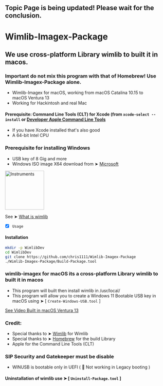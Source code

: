## Topic Page is being updated! Please wait for the conclusion.

# Wimlib-Imagex-Package
## We use cross-platform Library wimlib to built it in macos.
### Important do not mix this program with that of Homebrew! Use Wimlib-Imagex-Package alone.

- Wimlib-Imagex for macOS, working from macOS Catalina 10.15 to macOS Ventura 13
- Working for Hackintosh and real Mac

#### Prerequisite: Command Line Tools (CLT) for Xcode (from `xcode-select --install` or [Developer Apple Command Line Tools](https://developer.apple.com/download/all/)

- If you have Xcode installed that's also good
- A 64-bit Intel CPU
### Prerequisite for installing Windows
- USB key of 8 Gig and more
- Windows ISO image X64 download from ➤ [Microsoft](https://www.microsoft.com/en-us/software-download/windows11)


<img width="128" alt="Instruments" src="https://user-images.githubusercontent.com/6248794/210024502-622f67b8-4318-40c2-9748-43ab72e6eea7.png">

See ➤ [What is wimlib](https://github.com/chris1111/Wimlib-Imagex-Package/blob/main/README)

- [x] `Usage`

#### Installation
```bash
mkdir -p WimlibDev
cd WimlibDev
git clone https://github.com/chris1111/Wimlib-Imagex-Package
./Wimlib-Imagex-Package/Build-Package.tool
```

### wimlib-imagex for macOS its a cross-platform Library wimlib to built it in macos
- This program will built then install wimlib in /usr/local/
- This program will allow you to create a Windows 11 Bootable USB key in macOS using ➤ [ `Create-Windows-USB.tool` ]


[See Video Built in macOS Ventura 13](https://github.com/chris1111/Wimlib-Imagex-Package/blob/main/Video%20Page.md)

### Credit: 
- Special thanks to ➤ [Wimlib](https://wimlib.net/) for Wimlib
- Special thanks to ➤ [Homebrew](https://github.com/homebrew) for the build Library
- Apple for the Command Line Tools (CLT)

### SIP Security and Gatekeeper must be disable
- WINUSB is bootable only in UEFI ( 🚫  Not working in Legacy booting )

#### Uninstallation of wimlib use ➤ [ `Uninstall-Package.tool` ]

